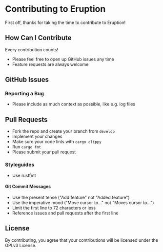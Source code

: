 # Contributing to Eruption

First off, thanks for taking the time to contribute to Eruption!

## How Can I Contribute

Every contribution counts!

* Please feel free to open up GitHub issues any time
* Feature requests are always welcome

## GitHub Issues

### Reporting a Bug

* Please include as much context as possible, like e.g. log files

## Pull Requests

* Fork the repo and create your branch from `develop`
* Implement your changes
* Make sure your code lints with `cargo clippy`
* Run `cargo fmt`
* Please submit your pull request

### Styleguides

* Use rustfmt

#### Git Commit Messages

* Use the present tense ("Add feature" not "Added feature")
* Use the imperative mood ("Move cursor to..." not "Moves cursor to...")
* Limit the first line to 72 characters or less
* Reference issues and pull requests after the first line

## License

By contributing, you agree that your contributions will be licensed under the GPLv3 License.
